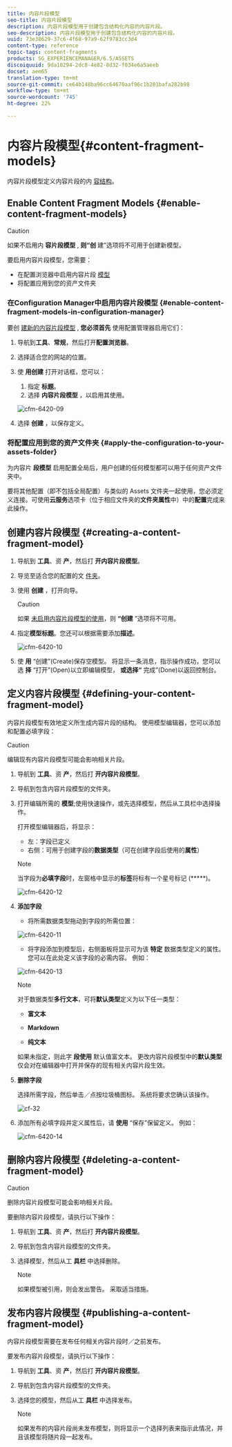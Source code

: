 ```yaml
---
title: 内容片段模型
seo-title: 内容片段模型
description: 内容片段模型用于创建包含结构化内容的内容片段。
seo-description: 内容片段模型用于创建包含结构化内容的内容片段。
uuid: 73e38629-37c6-4f68-97a9-62f9783cc3d4
content-type: reference
topic-tags: content-fragments
products: SG_EXPERIENCEMANAGER/6.5/ASSETS
discoiquuid: 9da10294-2dc8-4e82-8d32-f034e6a5aeeb
docset: aem65
translation-type: tm+mt
source-git-commit: ce64b148ba96cc64670aaf96c1b201bafa282b98
workflow-type: tm+mt
source-wordcount: '745'
ht-degree: 22%

---
```



# 内容片段模型{#content-fragment-models}

内容片段模型定义内容片段的内 [容结构](/help/assets/content-fragments/content-fragments.md)。

## Enable Content Fragment Models {#enable-content-fragment-models}

>[!CAUTION]
>
>如果不启用内 **容片段模型** , **则“创** 建”选项将不可用于创建新模型。

要启用内容片段模型，您需要：

* 在配置浏览器中启用内容片段 [模型](/help/sites-administering/configurations.md)
* 将配置应用到您的资产文件夹

### 在Configuration Manager中启用内容片段模型 {#enable-content-fragment-models-in-configuration-manager}

要创 [建新的内容片段模型](#creating-a-content-fragment-model) , **您必须首先** 使用配置管理器启用它们：

1. 导航到&#x200B;**工具**、**常规**，然后打开&#x200B;**配置浏览器**。
1. 选择适合您的网站的位置。
1. 使 **用创建** 打开对话框，您可以：

   1. 指定 **标题**。
   1. 选择 **内容片段模型** ，以启用其使用。

   ![cfm-6420-09](assets/cfm-6420-09.png)

1. 选择 **创建** ，以保存定义。

### 将配置应用到您的资产文件夹 {#apply-the-configuration-to-your-assets-folder}

为内容片 **段模型** 启用配置全局后，用户创建的任何模型都可以用于任何资产文件夹中。

要将其他配置（即不包括全局配置）与类似的 Assets 文件夹一起使用，您必须定义连接。可使用&#x200B;**云服务**&#x200B;选项卡（位于相应文件夹的&#x200B;**文件夹属性**&#x200B;中）中的&#x200B;**配置**&#x200B;完成来此操作。

## 创建内容片段模型 {#creating-a-content-fragment-model}

1. 导航到 **工具**、资 **产**，然后打 **开内容片段模型**。
1. 导览至适合您的配置的文 [件夹](#enable-content-fragment-models)。
1. 使用 **创建** ，打开向导。

   >[!CAUTION]
   >
   >如果 [未启用内容片段模型的使用](#enable-content-fragment-models)，则 **“创建** ”选项将不可用。

1. 指定&#x200B;**模型标题**。您还可以根据需要添加&#x200B;**描述**。

   ![cfm-6420-10](assets/cfm-6420-10.png)

1. 使 **用** “创建”(Create)保存空模型。 将显示一条消息，指示操作成功，您可以选 **择** “打开”(Open)以立即编辑模型， **或选择“** 完成”(Done)以返回控制台。

## 定义内容片段模型 {#defining-your-content-fragment-model}

内容片段模型有效地定义所生成内容片段的结构。 使用模型编辑器，您可以添加和配置必填字段：

>[!CAUTION]
>
>编辑现有内容片段模型可能会影响相关片段。

1. 导航到 **工具**、资 **产**，然后打 **开内容片段模型**。

1. 导航到包含内容片段模型的文件夹。
1. 打开编辑所需的 **模型**;使用快速操作，或先选择模型，然后从工具栏中选择操作。

   打开模型编辑器后，将显示：

   * 左：字段已定义
   * 右侧：可用于创建字段的&#x200B;**数据类型**（可在创建字段后使用的&#x200B;**属性**）

   >[!NOTE]
   >
   >当字段为&#x200B;**必填字段**&#x200B;时，左窗格中显示的&#x200B;**标签**&#x200B;将标有一个星号标记 (*****)。

   ![cfm-6420-12](assets/cfm-6420-12.png)

1. **添加字段**

   * 将所需数据类型拖动到字段的所需位置：

   ![cfm-6420-11](assets/cfm-6420-11.png)

   * 将字段添加到模型后，右侧面板将显示可为该 **特定** 数据类型定义的属性。 您可以在此处定义该字段的必需内容。 例如：

   ![cfm-6420-13](assets/cfm-6420-13.png)

   >[!NOTE]
   对于数据类型&#x200B;**多行文本**，可将&#x200B;**默认类型**&#x200B;定义为以下任一类型：
   * **富文本**

   * **Markdown**

   * **纯文本**

   如果未指定，则此字 **段使用** 默认值富文本。
   更改内容片段模型中的&#x200B;**默认类型**&#x200B;仅会对在编辑器中打开并保存的现有相关内容片段生效。

1. **删除字段**

   选择所需字段，然后单击／点按垃圾桶图标。 系统将要求您确认该操作。

   ![cf-32](assets/cf-32.png)

1. 添加所有必填字段并定义属性后，请 **使用** “保存”保留定义。 例如：

   ![cfm-6420-14](assets/cfm-6420-14.png)

## 删除内容片段模型 {#deleting-a-content-fragment-model}

>[!CAUTION]
删除内容片段模型可能会影响相关片段。

要删除内容片段模型，请执行以下操作：

1. 导航到 **工具**、资 **产**，然后打 **开内容片段模型**。

1. 导航到包含内容片段模型的文件夹。
1. 选择模型，然后从工 **具栏** 中选择删除。

   >[!NOTE]
   如果模型被引用，则会发出警告。 采取适当措施。

## 发布内容片段模型 {#publishing-a-content-fragment-model}

内容片段模型需要在发布任何相关内容片段时／之前发布。

要发布内容片段模型，请执行以下操作：

1. 导航到 **工具**、资 **产**，然后打 **开内容片段模型**。

1. 导航到包含内容片段模型的文件夹。
1. 选择您的模型，然后从工 **具栏** 中选择发布。

   >[!NOTE]
   如果发布的内容片段尚未发布模型，则将显示一个选择列表来指示此情况，并且该模型将随片段一起发布。

